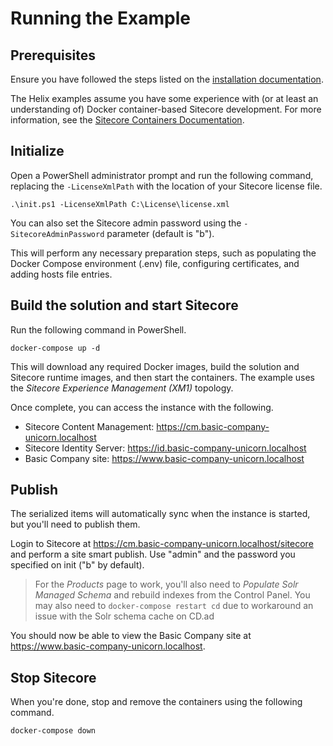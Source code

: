 # Running the Example

## Prerequisites

Ensure you have followed the steps listed on the [installation documentation](https://sitecore.github.io/Helix.Examples/install.html).

The Helix examples assume you have some experience with (or at least an understanding of) Docker container-based Sitecore development. For more information, see the [Sitecore Containers Documentation](https://containers.doc.sitecore.com).

## Initialize

Open a PowerShell administrator prompt and run the following command, replacing the `-LicenseXmlPath` with the location of your Sitecore license file.

```
.\init.ps1 -LicenseXmlPath C:\License\license.xml
```

You can also set the Sitecore admin password using the `-SitecoreAdminPassword` parameter (default is "b").

This will perform any necessary preparation steps, such as populating the Docker Compose environment (.env) file, configuring certificates, and adding hosts file entries.

## Build the solution and start Sitecore

Run the following command in PowerShell.

```
docker-compose up -d
```

This will download any required Docker images, build the solution and Sitecore runtime images, and then start the containers. The example uses the *Sitecore Experience Management (XM1)* topology.

Once complete, you can access the instance with the following.

* Sitecore Content Management: https://cm.basic-company-unicorn.localhost
* Sitecore Identity Server: https://id.basic-company-unicorn.localhost
* Basic Company site: https://www.basic-company-unicorn.localhost

## Publish

The serialized items will automatically sync when the instance is started, but you'll need to publish them.

Login to Sitecore at https://cm.basic-company-unicorn.localhost/sitecore and perform a site smart publish. Use "admin" and the password you specified on init ("b" by default).

> For the _Products_ page to work, you'll also need to _Populate Solr Managed Schema_ and rebuild indexes from the Control Panel. You may also need to `docker-compose restart cd` due to workaround an issue with the Solr schema cache on CD.ad

You should now be able to view the Basic Company site at https://www.basic-company-unicorn.localhost.

## Stop Sitecore

When you're done, stop and remove the containers using the following command.

```
docker-compose down
```